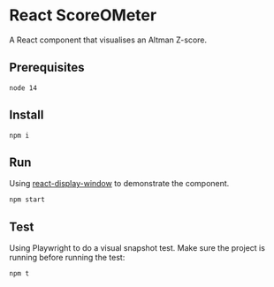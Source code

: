 # React ScoreOMeter

A React component that visualises an Altman Z-score.

## Prerequisites

    node 14

## Install

    npm i

## Run

Using [react-display-window](https://www.npmjs.com/package/react-display-window) to demonstrate the component.

    npm start

## Test

Using Playwright to do a visual snapshot test. Make sure the project is running before running the test:

    npm t
